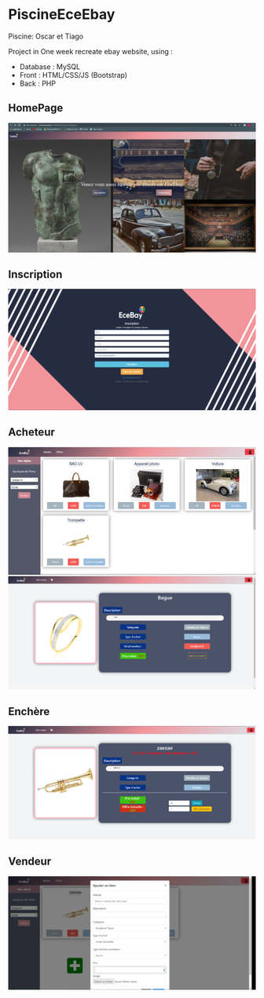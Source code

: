 # PiscineEceEbay
Piscine: Oscar et Tiago

Project in One week recreate ebay website, using :
*   Database : MySQL
*   Front : HTML/CSS/JS (Bootstrap)
*   Back : PHP


## HomePage
![alt text](img/h.PNG)

## Inscription
![alt text](img/i.PNG)

## Acheteur
![alt text](img/unknown.png)
![alt text](img/Capture.PNG)

##  Enchère
![alt text](img/e.PNG)

##  Vendeur
![alt text](img/ad.PNG)
